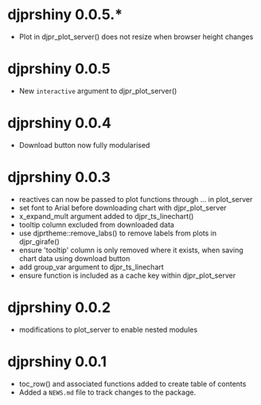 # djprshiny 0.0.5.*
* Plot in djpr_plot_server() does not resize when browser height changes

# djprshiny 0.0.5
* New `interactive` argument to djpr_plot_server()

# djprshiny 0.0.4
* Download button now fully modularised

# djprshiny 0.0.3
* reactives can now be passed to plot functions through ... in plot_server
* set font to Arial before downloading chart with djpr_plot_server
* x_expand_mult argument added to djpr_ts_linechart()
* tooltip column excluded from downloaded data
* use djprtheme::remove_labs() to remove labels from plots in djpr_girafe()
* ensure 'tooltip' column is only removed where it exists, when saving chart data
using download button
* add group_var argument to djpr_ts_linechart
* ensure function is included as a cache key within djpr_plot_server

# djprshiny 0.0.2
* modifications to plot_server to enable nested modules

# djprshiny 0.0.1

* toc_row() and associated functions added to create table of contents
* Added a `NEWS.md` file to track changes to the package.
